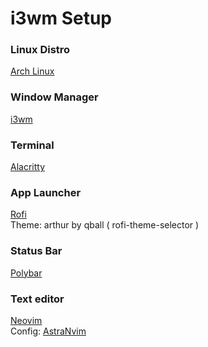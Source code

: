 # i3wm Setup

### Linux Distro
[Arch Linux](https://archlinux.org)

### Window Manager
[i3wm](https://i3wm.org)

### Terminal
[Alacritty](https://alacritty.org)

### App Launcher
[Rofi](https://github.com/davatorium/rofi) \
Theme: arthur by qball ( rofi-theme-selector )

### Status Bar
[Polybar](https://github.com/polybar/polybar)

### Text editor
[Neovim](https://neovim.io) \
Config: [AstraNvim](https://astronvim.com)
